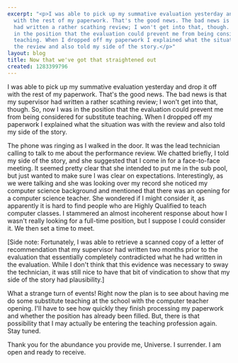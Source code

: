 ```yaml
---
excerpt: "<p>I was able to pick up my summative evaluation yesterday and drop it off
  with the rest of my paperwork. That's the good news. The bad news is that my supervisor
  had written a rather scathing review; I won't get into that, though. So, now I was
  in the position that the evaluation could prevent me from being considered for substitute
  teaching. When I dropped off my paperwork I explained what the situation was with
  the review and also told my side of the story.</p>"
layout: blog
title: Now that we've got that straightened out
created: 1283399796
---
```

<p>I was able to pick up my summative evaluation yesterday and drop it off with the rest of my paperwork. That's the good news. The bad news is that my supervisor had written a rather scathing review; I won't get into that, though. So, now I was in the position that the evaluation could prevent me from being considered for substitute teaching. When I dropped off my paperwork I explained what the situation was with the review and also told my side of the story.</p>
<p>The phone was ringing as I walked in the door. It was the lead technician calling to talk to me about the performance review. We chatted briefly, I told my side of the story, and she suggested that I come in for a face-to-face meeting. It seemed pretty clear that she intended to put me in the sub pool, but just wanted to make sure I was clear on expectations. Interestingly, as we were talking and she was looking over my record she noticed my computer science background and mentioned that there was an opening for a computer science teacher. She wondered if I might consider it, as apparently it is hard to find people who are Highly Qualified to teach computer classes. I stammered an almost incoherent response about how I wasn't really looking for a full-time position, but I suppose I could consider it. We then set a time to meet.</p>
<p>[Side note: Fortunately, I was able to retrieve a scanned copy of a letter of recommendation that my supervisor had written two months prior to the evaluation that essentially completely contradicted what he had written in the evaluation. While I don't think that this evidence was necessary to sway the technician, it was still nice to have that bit of vindication to show that my side of the story had plausibility.]</p>
<p>What a strange turn of events! Right now the plan is to see about having me do some substitute teaching at the school with the computer teacher opening. I'll have to see how quickly they finish processing my paperwork and whether the position has already been filled. But, there is that possibility that I may actually be entering the teaching profession again. Stay tuned.</p>
<p>Thank you for the abundance you provide me, Universe. I surrender. I am open and ready to receive.</p>
